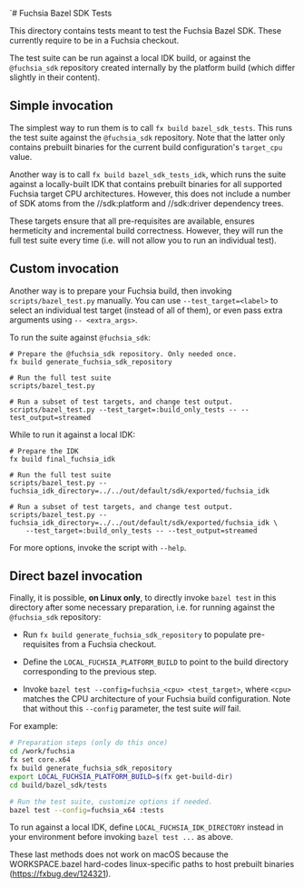 `# Fuchsia Bazel SDK Tests

This directory contains tests meant to test the Fuchsia Bazel SDK.
These currently require to be in a Fuchsia checkout.

The test suite can be run against a local IDK build, or against the
`@fuchsia_sdk` repository created internally by the platform build
(which differ slightly in their content).

## Simple invocation

The simplest way to run them is to call `fx build bazel_sdk_tests`. This
runs the test suite against the `@fuchsia_sdk` repository. Note that
the latter only contains prebuilt binaries for the current build
configuration's `target_cpu` value.

Another way is to call `fx build bazel_sdk_tests_idk`, which runs the
suite against a locally-built IDK that contains prebuilt binaries
for all supported Fuchsia target CPU architectures. However, this
does not include a number of SDK atoms from the //sdk:platform
and //sdk:driver dependency trees.

These targets ensure that all pre-requisites are available, ensures
hermeticity and incremental build correctness. However, they will run
the full test suite every time (i.e. will not allow you to run an
individual test).

## Custom invocation

Another way is to prepare your Fuchsia build, then invoking
`scripts/bazel_test.py` manually. You can use `--test_target=<label>`
to select an individual test target (instead of all of them), or
even pass extra arguments using `-- <extra_args>`.

To run the suite against `@fuchsia_sdk`:

```
# Prepare the @fuchsia_sdk repository. Only needed once.
fx build generate_fuchsia_sdk_repository

# Run the full test suite
scripts/bazel_test.py

# Run a subset of test targets, and change test output.
scripts/bazel_test.py --test_target=:build_only_tests -- --test_output=streamed
```

While to run it against a local IDK:

```
# Prepare the IDK
fx build final_fuchsia_idk

# Run the full test suite
scripts/bazel_test.py --fuchsia_idk_directory=../../out/default/sdk/exported/fuchsia_idk

# Run a subset of test targets, and change test output.
scripts/bazel_test.py --fuchsia_idk_directory=../../out/default/sdk/exported/fuchsia_idk \
    --test_target=:build_only_tests -- --test_output=streamed
```

For more options, invoke the script with `--help`.

## Direct bazel invocation

Finally, it is possible, **on Linux only**, to directly invoke `bazel test`
in this directory after some necessary preparation, i.e. for running against
the `@fuchsia_sdk` repository:

- Run `fx build generate_fuchsia_sdk_repository` to populate pre-requisites
  from a Fuchsia checkout.

- Define the `LOCAL_FUCHSIA_PLATFORM_BUILD` to point to the build
  directory corresponding to the previous step.

- Invoke `bazel test --config=fuchsia_<cpu> <test_target>`, where
  `<cpu>` matches the CPU architecture of your Fuchsia build configuration.
  Note that without this `--config` parameter, the test suite *will* fail.

For example:

```sh
# Preparation steps (only do this once)
cd /work/fuchsia
fx set core.x64
fx build generate_fuchsia_sdk_repository
export LOCAL_FUCHSIA_PLATFORM_BUILD=$(fx get-build-dir)
cd build/bazel_sdk/tests

# Run the test suite, customize options if needed.
bazel test --config=fuchsia_x64 :tests
```

To run against a local IDK, define `LOCAL_FUCHSIA_IDK_DIRECTORY` instead
in your environment before invoking `bazel test ...` as above.

These last methods does not work on macOS because the WORKSPACE.bazel hard-codes
linux-specific paths to host prebuilt binaries (https://fxbug.dev/124321).
